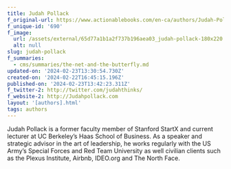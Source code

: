 ```yaml
---
title: Judah Pollack
f_original-url: https://www.actionablebooks.com/en-ca/authors/Judah-Pollack/
f_unique-id: '690'
f_image:
  url: /assets/external/65d77a1b1a2f737b196aea03_judah-pollack-180x220.jpeg
  alt: null
slug: judah-pollack
f_summaries:
  - cms/summaries/the-net-and-the-butterfly.md
updated-on: '2024-02-23T13:30:54.730Z'
created-on: '2024-02-22T16:45:15.196Z'
published-on: '2024-02-23T13:42:23.311Z'
f_twitter-2: http://twitter.com/judahthinks/
f_website-2: http://Judahpollack.com
layout: '[authors].html'
tags: authors
---
```


Judah Pollack is a former faculty member of Stanford StartX and current lecturer at UC Berkeley’s Haas School of Business. As a speaker and strategic advisor in the art of leadership, he works regularly with the US Army’s Special Forces and Red Team University as well civilian clients such as the Plexus Institute, Airbnb, IDEO.org and The North Face.
